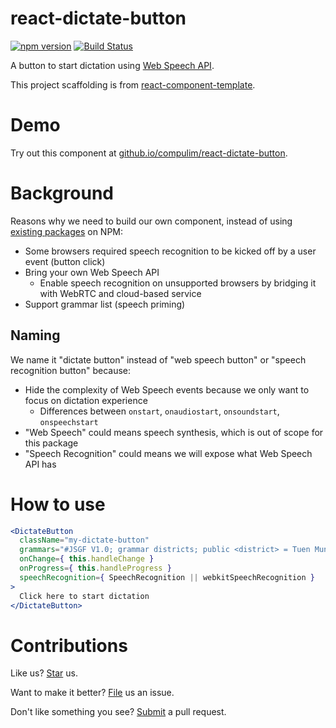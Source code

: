 # react-dictate-button

[![npm version](https://badge.fury.io/js/react-dictate-button.svg)](https://badge.fury.io/js/react-dictate-button) [![Build Status](https://travis-ci.org/compulim/react-dictate-button.svg?branch=master)](https://travis-ci.org/compulim/react-dictate-button)

A button to start dictation using [Web Speech API](https://developer.mozilla.org/en-US/docs/Web/API/Web_Speech_API/Using_the_Web_Speech_API).

This project scaffolding is from [react-component-template](https://github.com/compulim/react-component-template).

# Demo

Try out this component at [github.io/compulim/react-dictate-button](https://github.io/compulim/react-dictate-button/).

# Background

Reasons why we need to build our own component, instead of using [existing packages](https://www.npmjs.com/search?q=react%20speech) on NPM:

* Some browsers required speech recognition to be kicked off by a user event (button click)
* Bring your own Web Speech API
   * Enable speech recognition on unsupported browsers by bridging it with WebRTC and cloud-based service
* Support grammar list (speech priming)

## Naming

We name it "dictate button" instead of "web speech button" or "speech recognition button" because:

* Hide the complexity of Web Speech events because we only want to focus on dictation experience
   * Differences between `onstart`, `onaudiostart`, `onsoundstart`, `onspeechstart`
* "Web Speech" could means speech synthesis, which is out of scope for this package
* "Speech Recognition" could means we will expose what Web Speech API has

# How to use

```jsx
<DictateButton
  className="my-dictate-button"
  grammars="#JSGF V1.0; grammar districts; public <district> = Tuen Mun | Yuen Long;"
  onChange={ this.handleChange }
  onProgress={ this.handleProgress }
  speechRecognition={ SpeechRecognition || webkitSpeechRecognition }
>
  Click here to start dictation
</DictateButton>
```

# Contributions

Like us? [Star](https://github.com/compulim/react-dictate-button/stargazers) us.

Want to make it better? [File](https://github.com/compulim/react-dictate-button/issues) us an issue.

Don't like something you see? [Submit](https://github.com/compulim/react-dictate-button/pulls) a pull request.
